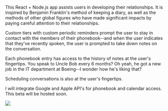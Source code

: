 This React + Node.js app assists users in developing their relationships. It is inspired by Benjamin Franklin's method of keeping a diary, as well as the methods of other global figures who have made significant impacts by paying careful attention to their relationships.

Custom tiers with custom periodic reminders prompt the user to stay in contact with the members of their phonebook--and when the user indicates that they've recently spoken, the user is prompted to take down notes on the conversation.

Each phonebook entry has access to the history of notes at the user's fingertips. You speak to Uncle Bob every 6 months? Oh yeah, he got a new job in the IT department at Boeing--I wonder how he's liking that? 

Scheduling conversations is also at the user's fingertips. 

I will integrate Google and Apple API's for phonebook and calendar access. This beta will be hosted soon. 

<img src="https://jayhcrawford-webimages.s3.us-east-2.amazonaws.com/UrFriends/Wireframe+Storyboard-100.jpg" />
